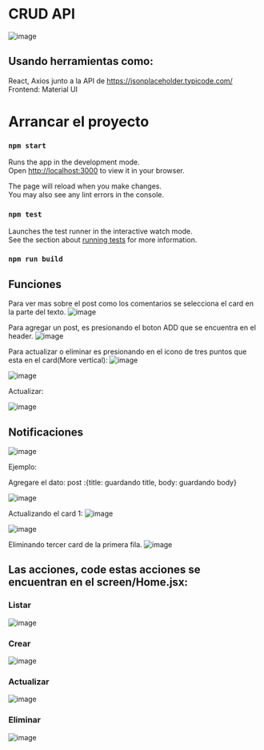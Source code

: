 # CRUD API

![image](https://user-images.githubusercontent.com/76276463/182082371-f44024d6-be24-4e6d-99bb-5be9fb1baea1.png)


## Usando herramientas como:

React, Axios junto a la API de https://jsonplaceholder.typicode.com/
Frontend:  Material UI

# Arrancar el proyecto
### `npm start`

Runs the app in the development mode.\
Open [http://localhost:3000](http://localhost:3000) to view it in your browser.

The page will reload when you make changes.\
You may also see any lint errors in the console.

### `npm test`

Launches the test runner in the interactive watch mode.\
See the section about [running tests](https://facebook.github.io/create-react-app/docs/running-tests) for more information.

### `npm run build`

## Funciones 

Para ver mas sobre el post como los comentarios se selecciona el card en la parte del texto.
![image](https://user-images.githubusercontent.com/76276463/182142104-4b450c2c-cf73-409d-b4e9-9fba7c7a064e.png)
 
 Para agregar un post, es presionando el boton ADD que se encuentra en el header.
 ![image](https://user-images.githubusercontent.com/76276463/182142383-938964f9-5081-4d29-840d-b11991508047.png)

Para actualizar o eliminar es presionando en el icono de tres puntos que esta en el card(More vertical): ![image](https://user-images.githubusercontent.com/76276463/182142806-ba1fad8f-4956-4e10-9278-e6d23241ba27.png)

![image](https://user-images.githubusercontent.com/76276463/182143868-0558caf6-c8e1-4669-a6a3-96d408480491.png)

Actualizar:

![image](https://user-images.githubusercontent.com/76276463/182143991-b0ac93df-7366-4207-8fd0-8910aa1acac9.png)


## Notificaciones 

![image](https://user-images.githubusercontent.com/76276463/182144927-7206f50c-d9c8-4469-9342-311707f69bdf.png)

Ejemplo: 

Agregare el dato: 
post :{title: guardando title, body: guardando body}

![image](https://user-images.githubusercontent.com/76276463/182145612-481b28a1-7a5d-4921-bb74-6e73ec60ea74.png)

Actualizando el card 1:
![image](https://user-images.githubusercontent.com/76276463/182146221-7b661e3d-fa91-4f08-83a2-48cf5214b5a4.png)

![image](https://user-images.githubusercontent.com/76276463/182146357-781c731c-5d29-4fb5-8f5e-922b9989ab93.png)

Eliminando tercer card de la primera fila.
![image](https://user-images.githubusercontent.com/76276463/182146498-810050b0-4891-43a8-89f7-6eb3adefbe7a.png)


## Las acciones, code estas acciones se encuentran en el screen/Home.jsx: 

### Listar 

![image](https://user-images.githubusercontent.com/76276463/182146685-016e9c3a-080b-48ba-b99b-66b55496c692.png)

### Crear
![image](https://user-images.githubusercontent.com/76276463/182146767-2b5eda51-67f3-45a1-a251-5b4163b8e970.png)

### Actualizar
![image](https://user-images.githubusercontent.com/76276463/182146862-4df6602f-0dc7-41a1-86f8-2715e1d251b8.png)

### Eliminar
![image](https://user-images.githubusercontent.com/76276463/182146981-e467d8f0-f262-4103-98f2-67a20c6932f1.png)






